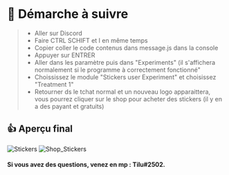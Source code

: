 # 🔰 Démarche à suivre

> - Aller sur Discord
> - Faire CTRL SCHIFT et I en même temps
> - Copier coller le code contenus dans message.js dans la console
> - Appuyer sur ENTRER
> - Aller dans les paramètre puis dans "Experiments" (il s'affichera normalement si le programme à correctement fonctionné"
> - Choississez le module "Stickers user Experiment" et choisissez "Treatment 1"
> - Retourner ds le tchat normal et un nouveau logo apparaittera, vous pourrez cliquer sur le shop pour acheter des stickers (il y en a des payant et gratuits)

## 👍 Aperçu final
![Stickers](https://i.imgur.com/mkWBepD.png)
![Shop_Stickers](https://i.imgur.com/WD2mE59.png)

#### Si vous avez des questions, venez en mp : Tilu#2502.

